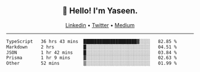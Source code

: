<h2 align="center">👋 Hello! I'm Yaseen.</h2>
<p align="center">
  <a href="https://www.linkedin.com/in/yaseenkc/">Linkedin</a> •
  <a href="https://twitter.com/yaseeenkc">Twitter</a> •
  <a href="https://medium.com/@yaseen-kc">Medium</a>
</p>


<!--- 🔭 I’m currently working at []() as an  -->
<!--- - 💬 Ask me about **Javascript, React and Git** -->
<!--- - 📫 How to reach me: [@kc.yaseen](https://instagram.com/kc.yaseen) on Instagram -->
<!--- - ⚡ Fun fact: Big Fan of the :zap: emoji -->

-------

<!--START_SECTION:waka-->

```txt
TypeScript   36 hrs 43 mins  ████████████████████▓░░░░   82.85 %
Markdown     2 hrs           █░░░░░░░░░░░░░░░░░░░░░░░░   04.51 %
JSON         1 hr 42 mins    █░░░░░░░░░░░░░░░░░░░░░░░░   03.84 %
Prisma       1 hr 9 mins     ▓░░░░░░░░░░░░░░░░░░░░░░░░   02.63 %
Other        52 mins         ▒░░░░░░░░░░░░░░░░░░░░░░░░   01.99 %
```

<!--END_SECTION:waka-->
